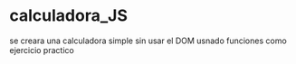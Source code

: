 # calculadora_JS
se creara una calculadora simple sin usar el DOM usnado funciones como ejercicio practico

